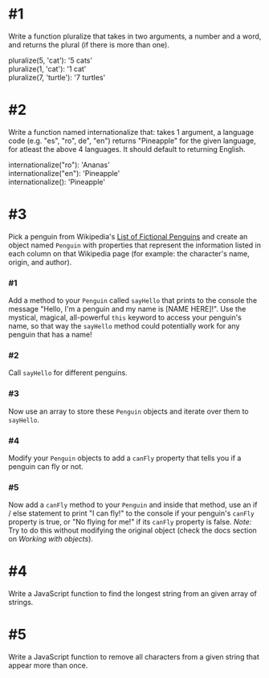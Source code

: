 # #1
Write a function pluralize that takes in two arguments, a number and a word, and returns the plural (if there is more than one).

pluralize(5, 'cat'): '5 cats'   
pluralize(1, 'cat'): '1 cat'    
pluralize(7, 'turtle'): '7 turtles' 

# #2
Write a function named internationalize that:
	takes 1 argument, a language code (e.g. "es", "ro", de", "en")
	returns "Pineapple" for the given language, for atleast the above 4 languages. It should default to returning English.

internationalize("ro"): 'Ananas'  
internationalize("en"): 'Pineapple'  
internationalize(): 'Pineapple'  

# #3
Pick a penguin from Wikipedia's [List of Fictional Penguins](https://en.wikipedia.org/wiki/List_of_fictional_penguins) and create an object named `Penguin` with properties that represent the information listed in each column on that Wikipedia page (for example: the character's name, origin, and author).

### #1 
Add a method to your `Penguin` called `sayHello` that prints to the console the message "Hello, I'm a penguin and my name is [NAME HERE]!". Use the mystical, magical, all-powerful `this` keyword to access your penguin's name, so that way the `sayHello` method could potentially work for any penguin that has a name!

### #2
Call `sayHello` for different penguins. 

### #3 
Now use an array to store these `Penguin` objects and iterate over them to `sayHello`.

### #4 
Modify your `Penguin` objects to add a `canFly` property that tells you if a penguin can fly or not.

### #5 
Now add a `canFly` method to your `Penguin` and inside that method, use an if / else statement to print "I can fly!" to the console if your penguin's `canFly` property is true, or "No flying for me!" if its `canFly` property is false. *Note:* Try to do this without modifying the original object (check the docs section on *Working with objects*).

# #4

Write a JavaScript function to find the longest string from an given array of strings. 

# #5
Write a JavaScript function to remove all characters from a given string that appear more than once.
